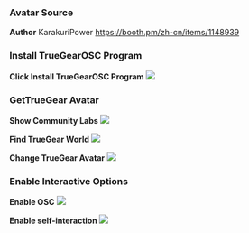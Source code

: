 ### Avatar Source

**Author** KarakuriPower https://booth.pm/zh-cn/items/1148939  

### Install TrueGearOSC Program

**Click Install TrueGearOSC Program**
![](https://truegear.s3.bitiful.net/VRChat/img1.png)

### GetTrueGear Avatar

**Show Community Labs**
![](https://truegear.s3.bitiful.net/VRChat/1.gif)

**Find TrueGear World**
![](https://truegear.s3.bitiful.net/VRChat/2.gif)

**Change TrueGear Avatar**
![](https://truegear.s3.bitiful.net/VRChat/3.gif)

### Enable Interactive Options

**Enable OSC**
![](https://truegear.s3.bitiful.net/VRChat/4.gif)

**Enable self-interaction**
![](https://truegear.s3.bitiful.net/VRChat/5.gif)

